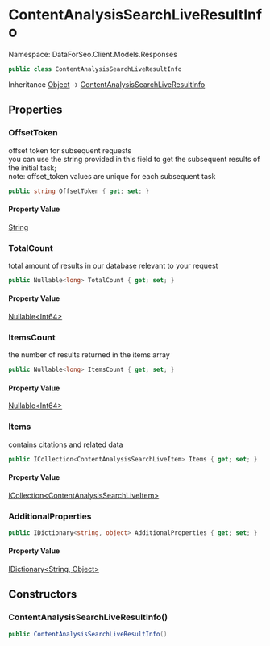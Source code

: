 # ContentAnalysisSearchLiveResultInfo

Namespace: DataForSeo.Client.Models.Responses

```csharp
public class ContentAnalysisSearchLiveResultInfo
```

Inheritance [Object](https://docs.microsoft.com/en-us/dotnet/api/system.object) → [ContentAnalysisSearchLiveResultInfo](./dataforseo.client.models.responses.contentanalysissearchliveresultinfo.md)

## Properties

### **OffsetToken**

offset token for subsequent requests
 <br>you can use the string provided in this field to get the subsequent results of the initial task;
 <br>note: offset_token values are unique for each subsequent task

```csharp
public string OffsetToken { get; set; }
```

#### Property Value

[String](https://docs.microsoft.com/en-us/dotnet/api/system.string)<br>

### **TotalCount**

total amount of results in our database relevant to your request

```csharp
public Nullable<long> TotalCount { get; set; }
```

#### Property Value

[Nullable&lt;Int64&gt;](https://docs.microsoft.com/en-us/dotnet/api/system.nullable-1)<br>

### **ItemsCount**

the number of results returned in the items array

```csharp
public Nullable<long> ItemsCount { get; set; }
```

#### Property Value

[Nullable&lt;Int64&gt;](https://docs.microsoft.com/en-us/dotnet/api/system.nullable-1)<br>

### **Items**

contains citations and related data

```csharp
public ICollection<ContentAnalysisSearchLiveItem> Items { get; set; }
```

#### Property Value

[ICollection&lt;ContentAnalysisSearchLiveItem&gt;](./dataforseo.client.models.contentanalysissearchliveitem.md)<br>

### **AdditionalProperties**

```csharp
public IDictionary<string, object> AdditionalProperties { get; set; }
```

#### Property Value

[IDictionary&lt;String, Object&gt;](https://docs.microsoft.com/en-us/dotnet/api/system.collections.generic.idictionary-2)<br>

## Constructors

### **ContentAnalysisSearchLiveResultInfo()**

```csharp
public ContentAnalysisSearchLiveResultInfo()
```
